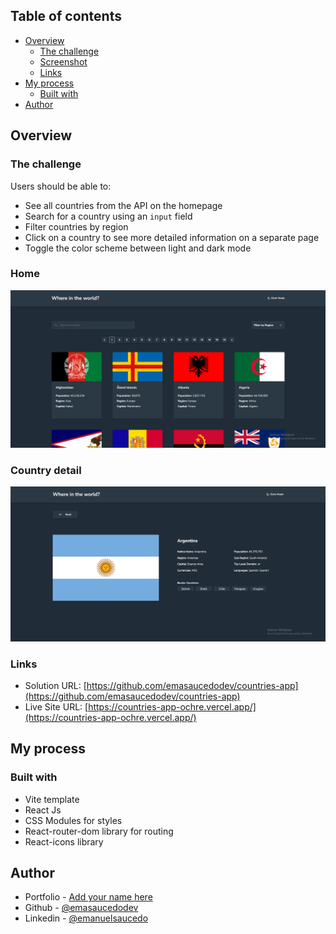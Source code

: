 ## Table of contents

- [Overview](#overview)
  - [The challenge](#the-challenge)
  - [Screenshot](#home)
  - [Links](#links)
- [My process](#my-process)
  - [Built with](#built-with)
- [Author](#author)


## Overview

### The challenge

Users should be able to:

- See all countries from the API on the homepage
- Search for a country using an `input` field
- Filter countries by region
- Click on a country to see more detailed information on a separate page
- Toggle the color scheme between light and dark mode

### Home

![](./home.png)

### Country detail

![](./countryDetail.png)

### Links

- Solution URL: [https://github.com/emasaucedodev/countries-app](https://github.com/emasaucedodev/countries-app)
- Live Site URL: [https://countries-app-ochre.vercel.app/](https://countries-app-ochre.vercel.app/)

## My process

### Built with

- Vite template
- React Js
- CSS Modules for styles
- React-router-dom library for routing
- React-icons library

## Author

- Portfolio - [Add your name here](https://www.your-site.com)
- Github - [@emasaucedodev](https://github.com/emasaucedodev)
- Linkedin - [@emanuelsaucedo](https://www.linkedin.com/in/emanuelsaucedo/)

